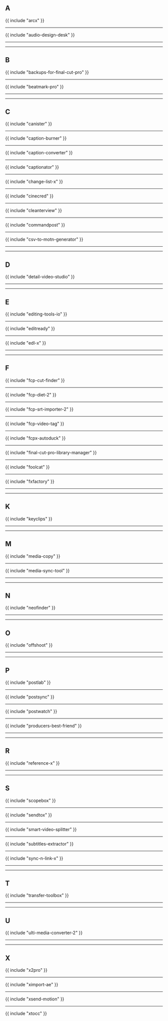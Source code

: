 ## A

{{ include "arcx" }}

---

{{ include "audio-design-desk" }}

---


---

## B

{{ include "backups-for-final-cut-pro" }}

---

{{ include "beatmark-pro" }}

---


---

## C

{{ include "canister" }}

---

{{ include "caption-burner" }}

---

{{ include "caption-converter" }}

---

{{ include "captionator" }}

---

{{ include "change-list-x" }}

---

{{ include "cinecred" }}

---

{{ include "cleanterview" }}

---

{{ include "commandpost" }}

---

{{ include "csv-to-motn-generator" }}

---


---

## D

{{ include "detail-video-studio" }}

---


---

## E

{{ include "editing-tools-io" }}

---

{{ include "editready" }}

---

{{ include "edl-x" }}

---


---

## F

{{ include "fcp-cut-finder" }}

---

{{ include "fcp-diet-2" }}

---

{{ include "fcp-srt-importer-2" }}

---

{{ include "fcp-video-tag" }}

---

{{ include "fcpx-autoduck" }}

---

{{ include "final-cut-pro-library-manager" }}

---

{{ include "foolcat" }}

---

{{ include "fxfactory" }}

---


---

## K

{{ include "keyclips" }}

---


---

## M

{{ include "media-copy" }}

---

{{ include "media-sync-tool" }}

---


---

## N

{{ include "neofinder" }}

---


---

## O

{{ include "offshoot" }}

---


---

## P

{{ include "postlab" }}

---

{{ include "postsync" }}

---

{{ include "postwatch" }}

---

{{ include "producers-best-friend" }}

---


---

## R

{{ include "reference-x" }}

---


---

## S

{{ include "scopebox" }}

---

{{ include "sendtox" }}

---

{{ include "smart-video-splitter" }}

---

{{ include "subtitles-extractor" }}

---

{{ include "sync-n-link-x" }}

---


---

## T

{{ include "transfer-toolbox" }}

---


---

## U

{{ include "ulti-media-converter-2" }}

---


---

## X

{{ include "x2pro" }}

---

{{ include "ximport-ae" }}

---

{{ include "xsend-motion" }}

---

{{ include "xtocc" }}


